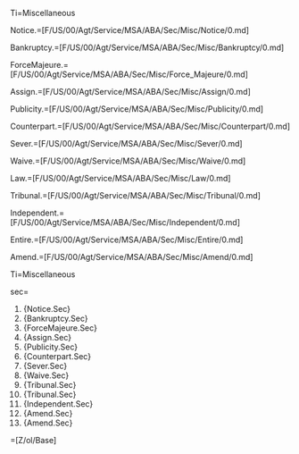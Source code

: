 Ti=Miscellaneous

Notice.=[F/US/00/Agt/Service/MSA/ABA/Sec/Misc/Notice/0.md]

Bankruptcy.=[F/US/00/Agt/Service/MSA/ABA/Sec/Misc/Bankruptcy/0.md]

ForceMajeure.=[F/US/00/Agt/Service/MSA/ABA/Sec/Misc/Force_Majeure/0.md]

Assign.=[F/US/00/Agt/Service/MSA/ABA/Sec/Misc/Assign/0.md]

Publicity.=[F/US/00/Agt/Service/MSA/ABA/Sec/Misc/Publicity/0.md]

Counterpart.=[F/US/00/Agt/Service/MSA/ABA/Sec/Misc/Counterpart/0.md]

Sever.=[F/US/00/Agt/Service/MSA/ABA/Sec/Misc/Sever/0.md]

Waive.=[F/US/00/Agt/Service/MSA/ABA/Sec/Misc/Waive/0.md]

Law.=[F/US/00/Agt/Service/MSA/ABA/Sec/Misc/Law/0.md]

Tribunal.=[F/US/00/Agt/Service/MSA/ABA/Sec/Misc/Tribunal/0.md]

Independent.=[F/US/00/Agt/Service/MSA/ABA/Sec/Misc/Independent/0.md]

Entire.=[F/US/00/Agt/Service/MSA/ABA/Sec/Misc/Entire/0.md]

Amend.=[F/US/00/Agt/Service/MSA/ABA/Sec/Misc/Amend/0.md]

Ti=Miscellaneous

sec=<ol><li>{Notice.Sec}<li>{Bankruptcy.Sec}<li>{ForceMajeure.Sec}<li>{Assign.Sec}<li>{Publicity.Sec}<li>{Counterpart.Sec}<li>{Sever.Sec}<li>{Waive.Sec}<li>{Tribunal.Sec}<li>{Tribunal.Sec}<li>{Independent.Sec}<li>{Amend.Sec}<li>{Amend.Sec}</ol>

=[Z/ol/Base]